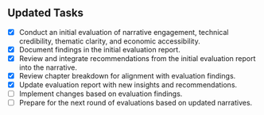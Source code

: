 ## Updated Tasks
- [x] Conduct an initial evaluation of narrative engagement, technical credibility, thematic clarity, and economic accessibility.
- [x] Document findings in the initial evaluation report.
- [x] Review and integrate recommendations from the initial evaluation report into the narrative.
- [x] Review chapter breakdown for alignment with evaluation findings.
- [x] Update evaluation report with new insights and recommendations.
- [ ] Implement changes based on evaluation findings.
- [ ] Prepare for the next round of evaluations based on updated narratives.
